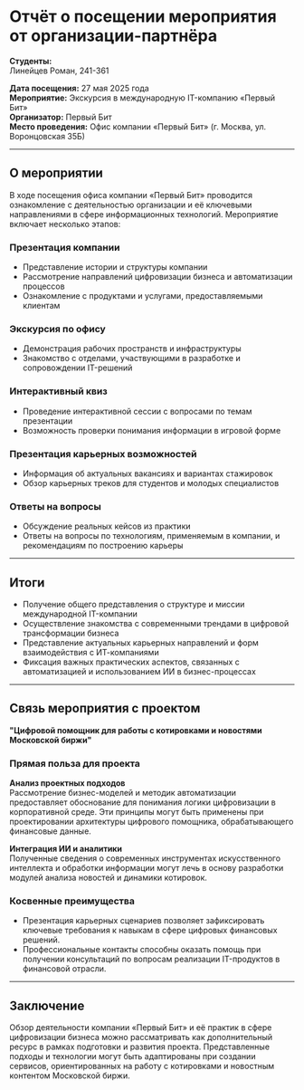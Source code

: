 # Отчёт о посещении мероприятия от организации-партнёра

**Студенты:**  
Линейцев Роман, 241-361  

**Дата посещения:** 27 мая 2025 года  
**Мероприятие:** Экскурсия в международную IT-компанию «Первый Бит»  
**Организатор:** Первый Бит  
**Место проведения:** Офис компании «Первый Бит» (г. Москва, ул. Воронцовская 35Б)

---

## О мероприятии

В ходе посещения офиса компании «Первый Бит» проводится ознакомление с деятельностью организации и её ключевыми направлениями в сфере информационных технологий. Мероприятие включает несколько этапов:

### Презентация компании
- Представление истории и структуры компании  
- Рассмотрение направлений цифровизации бизнеса и автоматизации процессов  
- Ознакомление с продуктами и услугами, предоставляемыми клиентам  

### Экскурсия по офису
- Демонстрация рабочих пространств и инфраструктуры  
- Знакомство с отделами, участвующими в разработке и сопровождении IT-решений  

### Интерактивный квиз
- Проведение интерактивной сессии с вопросами по темам презентации  
- Возможность проверки понимания информации в игровой форме  

### Презентация карьерных возможностей
- Информация об актуальных вакансиях и вариантах стажировок  
- Обзор карьерных треков для студентов и молодых специалистов  

### Ответы на вопросы
- Обсуждение реальных кейсов из практики  
- Ответы на вопросы по технологиям, применяемым в компании, и рекомендациям по построению карьеры  

---

## Итоги

- Получение общего представления о структуре и миссии международной IT-компании  
- Осуществление знакомства с современными трендами в цифровой трансформации бизнеса  
- Представление актуальных карьерных направлений и форм взаимодействия с ИТ-компаниями  
- Фиксация важных практических аспектов, связанных с автоматизацией и использованием ИИ в бизнес-процессах  

---

## Связь мероприятия с проектом  
**"Цифровой помощник для работы с котировками и новостями Московской биржи"**

### Прямая польза для проекта

**Анализ проектных подходов**  
Рассмотрение бизнес-моделей и методик автоматизации предоставляет обоснование для понимания логики цифровизации в корпоративной среде. Эти принципы могут быть применены при проектировании архитектуры цифрового помощника, обрабатывающего финансовые данные.

**Интеграция ИИ и аналитики**  
Полученные сведения о современных инструментах искусственного интеллекта и обработки информации могут лечь в основу разработки модулей анализа новостей и динамики котировок.

### Косвенные преимущества

- Презентация карьерных сценариев позволяет зафиксировать ключевые требования к навыкам в сфере цифровых финансовых решений.  
- Профессиональные контакты способны оказать помощь при получении консультаций по вопросам реализации IT-продуктов в финансовой отрасли.  

---

## Заключение

Обзор деятельности компании «Первый Бит» и её практик в сфере цифровизации бизнеса можно рассматривать как дополнительный ресурс в рамках подготовки и развития проекта. Представленные подходы и технологии могут быть адаптированы при создании сервисов, ориентированных на работу с котировками и новостным контентом Московской биржи.
